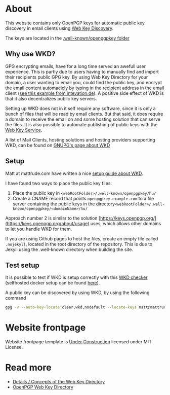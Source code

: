 # About
This website contains only OpenPGP keys for automatic public key discovery in email clients using [Web Key Discovery](https://wiki.gnupg.org/WKD).

The keys are located in the [.well-known/openpgpkey folder](/.well-known/openpgpkey/)

## Why use WKD?
GPG encrypting emails, have for a long time served an awefull user experience. This is partly due to users having to manually find and import their recipients public GPG key. By using Web Key Directory for your domain, a user wanting to email you, could find the public key, and encrypt the email content automacicly by typing in the recipient address in the email client \([see this example from intevation.de](https://files.intevation.de/users/aheinecke/wkd-autoencrypt.gif)\). A positive side effect of WKD is that it also decentralizes public key servers.

Setting up WKD does not in it self require any software, since it is only a bunch of files that will be read by email clients. But that said, it does require a domain to receive the email on and some hosting solution that can serve the files. It is also possible to automate publishing of public keys with the [Web Key Service](https://wiki.gnupg.org/WKS).

A list of Mail Clients, hosting solutions and hosting providers supporting WKD, can be found on [GNUPG's page about WKD](https://wiki.gnupg.org/WKD#Implementations)

## Setup
Matt at mattrude.com have written a nice [setup guide about WKD](https://keyserver.mattrude.com/guides/web-key-directory/).

I have found two ways to place the public key files:
1. Place the public key in `<webRootFolder>/.well-known/openpgpkey/hu/`
2. Create a CNAME record that points `openpgpkey.example.com` to a file server containing the public keys in the directory`<webRootFolder>/.well-known/openpgpkey/<domainName>/hu/`

Approach number 2 is similar to the solution [https://keys.openpgp.org/](https://keys.openpgp.org/about/usage) uses, which allows other domains to let you handle WKD for them.

If you are using Github pages to host the files, create an empty file called `.nojekyll`, located in the root directory of the repository. This is due to Jekyll using the .well-known directory when building the site.

## Test setup
It is possible to test if WKD is setup correctly with this [WKD checker](https://metacode.biz/openpgp/web-key-directory) \(selfhosted docker setup can be found [here](https://gitlab.com/wiktor-k/wkd-checker)\).

A public key can be discovered by using WKD, by using the following command
```bash
gpg -v --auto-key-locate clear,wkd,nodefault --locate-keys matt@mattrude.com
```

# Website frontpage
Website frontpage template is [Under Construction](https://github.com/erengy/under-construction) licensed under MIT License.

# Read more
* [Details / Concepts of the Web Key Directory](https://wiki.gnupg.org/WKDDetails)
* [OpenPGP Web Key Directory](https://datatracker.ietf.org/doc/draft-koch-openpgp-webkey-service/)
